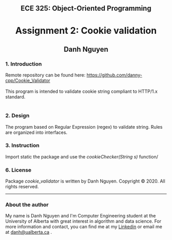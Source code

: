 <h2 align="center">ECE 325: Object-Oriented Programming</h2>
<h1 align="center">Assignment 2: Cookie validation</h1>
<h2 align="center">Danh Nguyen</h2>

<h3> 1. Introduction </h3>
  <p>
    Remote repository can be found here: <a href="https://github.com/danny-cpp/Cookie_Validator">https://github.com/danny-cpp/Cookie_Validator</a></br></br>
    This program is intended to validate cookie string compliant to HTTP/1.x standard.</br></br> 
  </p>
  
<h3> 2. Design </h3>
  <p>
    The program based on Regular Expression (regex) to validate string. Rules are organized into interfaces.
  <p>

<h3> 3. Instruction </h3>
  <p>
  Import static the package and use the <i>cookieChecker(String s)</i> function/ 
  </p>

<h3> 6. License </h3>
    <p>
        Package <i>cookie_validator</i> is written by Danh Nguyen. Copyright © 2020. All rights reserved.
    </p>

___    
<h3>About the author</h3>
  <p> 
    My name is Danh Nguyen and I'm Computer Engineering student at the University of Alberta with great interest in algorithm and data science. 
    For more information and contact, you can find me at my <a href="https://www.linkedin.com/in/danh-h-nguyen/">Linkedin</a> or email me at 
    <a href="mailto:danh@ualberta.ca">danh@ualberta.ca</a> .
  </p>
  
